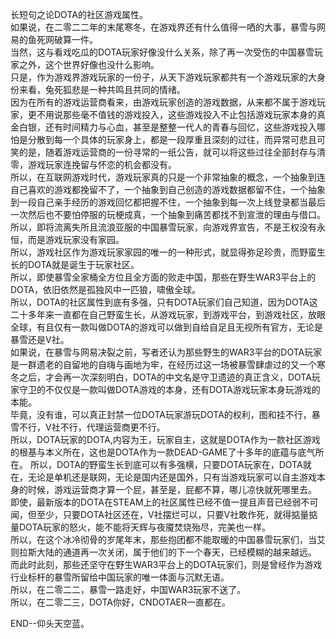 长短句之论DOTA的社区游戏属性。  
如果说，在二零二二年的末尾寒冬，在游戏界还有什么值得一哂的大事，暴雪与网易的鱼死网破算一件。  
当然，这与看戏吃瓜的DOTA玩家好像没什么关系，除了再一次受伤的中国暴雪玩家之外，这个世界好像也没什么影响。  
只是，作为游戏界游戏玩家的一份子，从天下游戏玩家都共有一个游戏玩家的大身份来看，兔死狐悲是一种共鸣且共同的情绪。  
因为在所有的游戏运营商看来，由游戏玩家创造的游戏数据，从来都不属于游戏玩家，更不用说那些毫不值钱的游戏投入，这些游戏投入不止包括游戏玩家本身的真金白银，还有时间精力与心血，甚至是整整一代人的青春与回忆，这些游戏投入哪怕是分散到每一个具体的玩家身上，都是一段厚重且深刻的过往，而异常可悲且可笑的是，随着游戏运营商的一份寻常的一纸公告，就可以将这些过往全部封存与清零，游戏玩家连挽留与怀恋的机会都没有。  
所以，在互联网游戏时代，游戏玩家真的只是一个非常抽象的概念，一个抽象到连自己喜欢的游戏都挽留不了，一个抽象到自己创造的游戏数据都留不住，一个抽象到一段自己亲手经历的游戏回忆都把握不住，一个抽象到每一次上线登录都当最后一次然后也不要怕停服的玩梗成真，一个抽象到痛苦都找不到宣泄的理由与借口。  
所以，即将流离失所且流浪亚服的中国暴雪玩家，向游戏界宣告，不是王权没有永恒，而是游戏玩家没有家园。  
所以，游戏社区作为游戏玩家家园的唯一的一种形式，就显得弥足珍贵，而野蛮生长的DOTA就是诞生于玩家社区。  
所以，即使暴雪全家桶全方位且全方面的败走中国，那些在野生WAR3平台上的DOTA，依旧依然是孤独风中一匹狼，啸傲全球。  
所以，DOTA的社区属性到底有多强，只有DOTA玩家们自己知道，因为DOTA这二十多年来一直都在自己野蛮生长，从游戏玩家，到游戏平台，到游戏社区，放眼全球，有且仅有一款叫做DOTA的游戏可以做到自给自足且无视所有官方，无论是暴雪还是V社。  
如果说，在暴雪与网易决裂之前，写者还认为那些野生的WAR3平台的DOTA玩家是一群遗老的自留地的自嗨与画地为牢，在经历过这一场被暴雪肆虐过的又一个寒冬之后，才会再一次深刻明白，DOTA的中文名是守卫遗迹的真正含义，DOTA玩家守卫的不仅仅是一款叫做DOTA游戏的本身，还有DOTA游戏玩家本身玩游戏的本能。  
毕竟，没有谁，可以真正封禁一位DOTA玩家游玩DOTA的权利，图和挂不行，暴雪不行，V社不行，代理运营商更不行。  
所以，DOTA玩家的DOTA,内容为王，玩家自主，这就是DOTA作为一款社区游戏的根基与本义所在，这也是DOTA作为一款DEAD-GAME了十多年的底蕴与底气所在。
所以，DOTA的野蛮生长到底可以有多强横，只要DOTA玩家在，DOTA就在，无论是单机还是联网，无论是国内还是国外，只有当游戏玩家可以自主游戏本身的时候，游戏运营商才算一个屁，甚至是，屁都不算，哪儿凉快就死哪里去。  
即使，最新版本的DOTA在STEAM上的社区属性已经不值一提且声音已经弱不可闻，但至少，只要DOTA社区还在，V社摆烂可以，只要V社敢作死，就得掂量掂量DOTA玩家的怒火，能不能将天辉与夜魇焚烧殆尽，完美也一样。  
所以，在这个冰冷彻骨的岁尾年末，那些抱团都不能取暖的中国暴雪玩家们，当艾则拉斯大陆的通道再一次关闭，属于他们的下一个春天，已经模糊的越来越远。  
而此时此刻，那些还坚守在野生WAR3平台上的DOTA玩家们，则是曾经作为游戏行业标杆的暴雪所留给中国玩家的唯一体面与沉默无语。  
所以，在二零二二，暴雪一路走好，中国WAR3玩家不送了。  
所以，在二零二三，DOTA你好，CNDOTAER一直都在。  

END--仰头天空蓝。